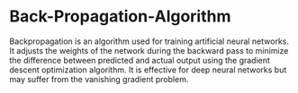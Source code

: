 # Back-Propagation-Algorithm
Backpropagation is an algorithm used for training artificial neural networks. It adjusts the weights of the network during the backward pass to minimize the difference between predicted and actual output using the gradient descent optimization algorithm. It is effective for deep neural networks but may suffer from the vanishing gradient problem.
